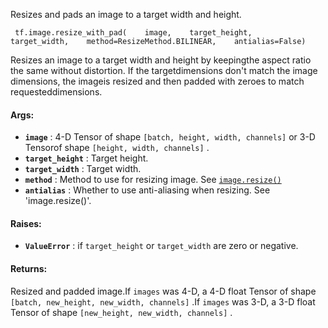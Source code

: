 Resizes and pads an image to a target width and height.

```
 tf.image.resize_with_pad(    image,    target_height,    target_width,    method=ResizeMethod.BILINEAR,    antialias=False) 
```

Resizes an image to a target width and height by keepingthe aspect ratio the same without distortion. If the targetdimensions don't match the image dimensions, the imageis resized and then padded with zeroes to match requesteddimensions.

#### Args:
- **`image`** : 4-D Tensor of shape  `[batch, height, width, channels]`  or 3-D Tensorof shape  `[height, width, channels]` .
- **`target_height`** : Target height.
- **`target_width`** : Target width.
- **`method`** : Method to use for resizing image. See [ `image.resize()` ](https://tensorflow.google.cn/api_docs/python/tf/image/resize)
- **`antialias`** : Whether to use anti-aliasing when resizing. See 'image.resize()'.


#### Raises:
- **`ValueError`** : if  `target_height`  or  `target_width`  are zero or negative.


#### Returns:
Resized and padded image.If  `images`  was 4-D, a 4-D float Tensor of shape `[batch, new_height, new_width, channels]` .If  `images`  was 3-D, a 3-D float Tensor of shape `[new_height, new_width, channels]` .

